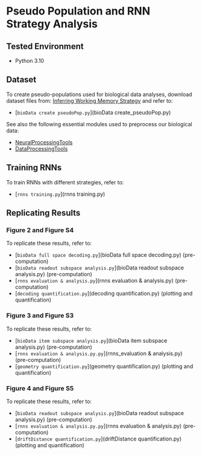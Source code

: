 # Pseudo Population and RNN Strategy Analysis

## Tested Environment
- Python 3.10

## Dataset
To create pseudo-populations used for biological data analyses, download dataset files from:
[Inferring Working Memory Strategy](https://figshare.com/projects/Inferring_Working_Memory_Strategy/239771) and refer to:
- [`bioData create pseudoPop.py`](bioData create_pseudoPop.py)

See also the following essential modules used to preprocess our biological data:
- [NeuralProcessingTools](https://github.com/grero/NeuralProcessingTools)
- [DataProcessingTools](https://github.com/grero/DataProcessingTools)

## Training RNNs
To train RNNs with different strategies, refer to:
- [`rnns training.py`](rnns training.py)

## Replicating Results
### Figure 2 and Figure S4
To replicate these results, refer to:
- [`bioData full space decoding.py`](bioData full space decoding.py) (pre-computation)
- [`bioData readout subspace analysis.py`](bioData readout subspace analysis.py) (pre-computation)
- [`rnns evaluation & analysis.py`](rnns evaluation & analysis.py) (pre-computation)
- [`decoding quantification.py`](decoding quantification.py) (plotting and quantification)

### Figure 3 and Figure S3
To replicate these results, refer to:
- [`bioData item subspace analysis.py`](bioData item subspace analysis.py) (pre-computation)
- [`rnns evaluation & analysis.py.py`](rnns_evaluation & analysis.py) (pre-computation)
- [`geometry quantification.py`](geometry quantification.py) (plotting and quantification)

### Figure 4 and Figure S5
To replicate these results, refer to:
- [`bioData readout subspace analysis.py`](bioData readout subspace analysis.py) (pre-computation)
- [`rnns evaluation & analysis.py.py`](rnns evaluation & analysis.py) (pre-computation)
- [`driftDistance quantification.py`](driftDistance quantification.py) (plotting and quantification)

